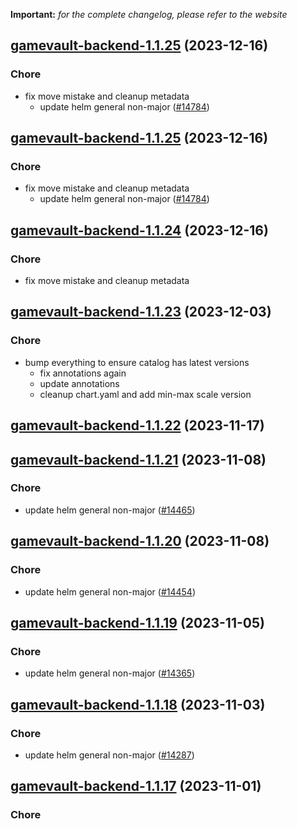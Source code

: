**Important:**
*for the complete changelog, please refer to the website*




## [gamevault-backend-1.1.25](https://github.com/truecharts/charts/compare/gamevault-backend-1.1.23...gamevault-backend-1.1.25) (2023-12-16)

### Chore

- fix move mistake and cleanup metadata
  - update helm general non-major ([#14784](https://github.com/truecharts/charts/issues/14784))
  
  


## [gamevault-backend-1.1.25](https://github.com/truecharts/charts/compare/gamevault-backend-1.1.23...gamevault-backend-1.1.25) (2023-12-16)

### Chore

- fix move mistake and cleanup metadata
  - update helm general non-major ([#14784](https://github.com/truecharts/charts/issues/14784))
  
  


## [gamevault-backend-1.1.24](https://github.com/truecharts/charts/compare/gamevault-backend-1.1.23...gamevault-backend-1.1.24) (2023-12-16)

### Chore

- fix move mistake and cleanup metadata
  
  


## [gamevault-backend-1.1.23](https://github.com/truecharts/charts/compare/gamevault-backend-1.1.22...gamevault-backend-1.1.23) (2023-12-03)

### Chore

- bump everything to ensure catalog has latest versions
  - fix annotations again
  - update annotations
  - cleanup chart.yaml and add min-max scale version
  
  










## [gamevault-backend-1.1.22](https://github.com/truecharts/charts/compare/gamevault-backend-1.1.21...gamevault-backend-1.1.22) (2023-11-17)




## [gamevault-backend-1.1.21](https://github.com/truecharts/charts/compare/gamevault-backend-1.1.20...gamevault-backend-1.1.21) (2023-11-08)

### Chore

- update helm general non-major ([#14465](https://github.com/truecharts/charts/issues/14465))
  
  


## [gamevault-backend-1.1.20](https://github.com/truecharts/charts/compare/gamevault-backend-1.1.19...gamevault-backend-1.1.20) (2023-11-08)

### Chore

- update helm general non-major ([#14454](https://github.com/truecharts/charts/issues/14454))
  
  


## [gamevault-backend-1.1.19](https://github.com/truecharts/charts/compare/gamevault-backend-1.1.18...gamevault-backend-1.1.19) (2023-11-05)

### Chore

- update helm general non-major ([#14365](https://github.com/truecharts/charts/issues/14365))
  
  


## [gamevault-backend-1.1.18](https://github.com/truecharts/charts/compare/gamevault-backend-1.1.17...gamevault-backend-1.1.18) (2023-11-03)

### Chore

- update helm general non-major ([#14287](https://github.com/truecharts/charts/issues/14287))
  
  


## [gamevault-backend-1.1.17](https://github.com/truecharts/charts/compare/gamevault-backend-1.1.16...gamevault-backend-1.1.17) (2023-11-01)

### Chore
